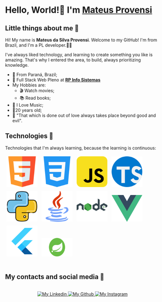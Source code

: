 # Hello, World!🖖 I'm [Mateus Provensi](https://github.com/MateusProvensi)

## Little things about me 📖

Hi! My name is **Mateus da Silva Provensi**. Welcome to my GitHub! I'm from Brazil, and I'm a PL developer.👨‍💻

I've always liked technology, and learning to create something you like is amazing. That's why I entered the area, to build, always prioritizing knowledge.

- 📌 From Paraná, Brazil;
- 💼 Full Stack Web Pleno at **[RP Info Sistemas](https://www.rpinfo.com.br/)**
- My Hobbies are:
  - 🎬 Watch movies;
  - 📚 Read books;
- 🎵 I Love Music;
- 👦20 years old;
- 🧠 "That which is done out of love always takes place beyond good and evil".

## Technologies 🚀

Technologies that I'm always learning, because the learning is continuous:

<div>
<img width="100px" style="padding:5px" src="images/tecnologias/html5.png" />

<img width="100px" style="padding:5px" src="images/tecnologias/css3.png" />

<img width="100px" style="padding:5px" src="images/tecnologias/javascript.png" />

<img width="100px" style="padding:5px" src="images/tecnologias/typescript.png" />

<img width="100px" style="padding:5px" src="images/tecnologias/python.png" />

<img width="100px" style="padding:5px" src="images/tecnologias/java.png" />

<img width="100px" style="padding:5px" src="images/tecnologias/nodejs.png" />

<img width="100px" style="padding:5px" src="images/tecnologias/vuejs.png" />

<img width="100px" style="padding:5px" src="images/tecnologias/flutter.png" />

<img width="100px" height="60px" style="padding:5px" src="images/tecnologias/springboot.png" />  
</div>
<br>

## My contacts and social media 📱

<br>
<div style="text-align: center;">
  <a href="https://www.linkedin.com/in/mateusprovensi/" target="_blank">
    <img alt="My Linkedin" width="140px" height="35px" src="https://img.shields.io/badge/Linkedin-0A66C2?style=for-the-badge&logo=Linkedin&logoColor=white" />
  </a>

  <a href="https://github.com/MateusProvensi" target="_blank">
    <img alt="My Github" width="140px" height="35px" src="https://img.shields.io/badge/Github-181717?style=for-the-badge&logo=Github&logoColor=white" />
  </a>

  <a href="https://www.instagram.com/mateus_provensi/" target="_blank">
    <img alt="My Instagram" width="140px" height="35px" src="https://img.shields.io/badge/Instagram-E4405F?style=for-the-badge&logo=instagram&logoColor=white" />
  </a>
</div>
<br>
<br>
